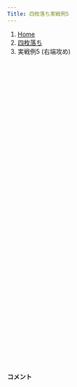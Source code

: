 ```yaml
---
Title: 四枚落ち実戦例5
---
```

<nav aria-label="breadcrumb">
  <ol class="breadcrumb mb-3">
    <li class="breadcrumb-item"><a href="/shogi-beginners/">Home</a></li>
    <li class="breadcrumb-item"><a href="/shogi-beginners/4mai/">四枚落ち</a></li>
    <li class="breadcrumb-item active" aria-current="page">実戦例5 (右端攻め)</li>
  </ol>
</nav>
<div class="row">
  <div class="col-lg-1"></div>
  <div class="col-sm" tabindex="-1">
    <script id="example-kif" type="kif">
手合割：四枚落ち
下手：下手
上手：上手
手数----指手---------消費時間--
*<ruby>右端<rt>みぎはし</rt></ruby><ruby>攻<rt>せ</rt></ruby>めの<ruby>勝<rt>か</rt></ruby>ち<ruby>方<rt>かた</rt></ruby>をおぼえましょう。
*<div class="text-center"><img class="img-fluid pt-3 w-50" src="/shogi-beginners/img/cat26.png"></div>
   1 ２二銀(31)
   2 ７六歩(77)
   3 ３二金(41)
   4 ２六歩(27)
   5 ６二銀(71)
   6 ２五歩(26)
   7 ４二玉(51)
   8 １六歩(17)
   9 ５四歩(53)
  10 ２四歩(25)
  11 同　歩(23)
  12 同　飛(28)
  13 ５三銀(62)
  14 ２八飛(24)
  15 ２三歩打
  16 ３八銀(39)
  17 ４四歩(43)
  18 １五歩(16)
  19 ３四歩(33)
  20 ２七銀(38)
  21 ４三玉(42)
  22 ３六銀(27)
  23 ３三桂(21)
  24 １六香(19)
  25 ７二金(61)
  26 １八飛(28)
  27 ７四歩(73)
  28 １四歩(15)
  29 同　歩(13)
  30 同　香(16)
  31 ３一銀(22)
  32 １二香成(14)
  33 ４二銀(31)
  34 １三飛成(18)
  35 ７三桂(81)
  36 ２二成香(12)
  37 同　金(32)
  38 同　龍(13)
  39 ７五歩(74)
  40 同　歩(76)
  41 ６五桂(73)
  42 ６八銀(79)
  43 ５五歩(54)
  44 ６六歩(67)
  45 ５七桂成(65)
  46 同　銀(68)
  47 ５六香打
  48 ５八歩打
  49 ５七香成(56)
  50 同　歩(58)
  51 ４五桂(33)
  52 ４八玉(59)
  53 ５六歩(55)
  54 同　歩(57)
  55 ６四歩(63)
  56 ３三金打
  57 同　銀(42)
  58 ５五桂打
  59 ５四玉(43)
  60 ７二龍(22)
  61 ６二金打
  62 ７四龍(72)
  63 ５七桂成(45)
  64 同　玉(48)
  65 ４五歩(44)
  66 ４六桂打
  67 ４四玉(54)
  68 ４三金打
  69 投了
まで68手で下手の勝ち
    </script>
    <svg id="example" xmlns="http://www.w3.org/2000/svg" viewBox="0,0,400,540"></svg>
  </div>
  <div class="col-sm">
    <h4 class="pt-3">コメント</h4>
    <div id="comment"></div>
  </div>
  <div class="col-lg-1"></div>
</div>
